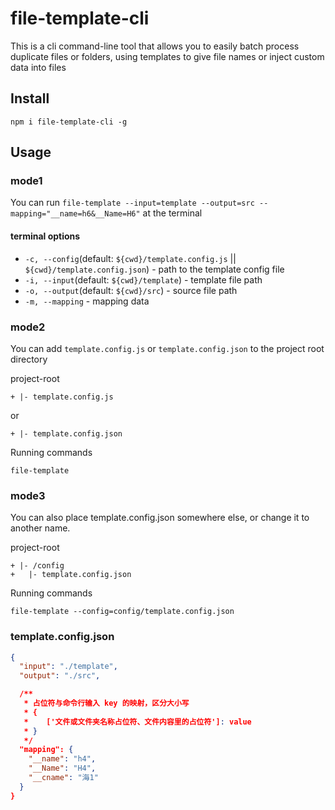 # file-template-cli

This is a cli command-line tool that allows you to easily batch process duplicate files or folders, using templates to give file names or inject custom data into files

## Install

```shell
npm i file-template-cli -g
```

## Usage

### mode1

You can run `file-template --input=template --output=src --mapping="__name=h6&__Name=H6"` at the terminal

#### terminal options

- `-c, --config`(default: `${cwd}/template.config.js` || `${cwd}/template.config.json`) - path to the template config file
- `-i, --input`(default: `${cwd}/template`) - template file path
- `-o, --output`(default: `${cwd}/src`) - source file path
- `-m, --mapping` - mapping data

### mode2

You can add `template.config.js` or `template.config.json` to the project root directory

project-root

```
+ |- template.config.js
```

or

```
+ |- template.config.json
```

Running commands

```shell
file-template
```

### mode3

You can also place template.config.json somewhere else, or change it to another name.

project-root

```
+ |- /config
+   |- template.config.json
```

Running commands

```shell
file-template --config=config/template.config.json
```

### template.config.json

```json
{
  "input": "./template",
  "output": "./src",

  /**
   * 占位符与命令行输入 key 的映射，区分大小写
   * {
   *    ['文件或文件夹名称占位符、文件内容里的占位符']: value
   * }
   */
  "mapping": {
    "__name": "h4",
    "__Name": "H4",
    "__cname": "海1"
  }
}
```
